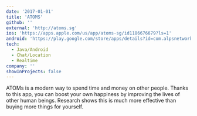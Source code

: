 ```yaml
---
date: '2017-01-01'
title: 'ATOMS'
github: ''
external: 'http://atoms.sg'
ios: 'https://apps.apple.com/us/app/atoms-sg/id1186676679?ls=1'
android: 'https://play.google.com/store/apps/details?id=com.alpsnetworks.atoms'
tech:
  - Java/Android
  - Chat/Location
  - Realtime
company: ''
showInProjects: false
---
```


ATOMs is a modern way to spend time and money on other people. Thanks to this app, you can boost your own happiness by improving the lives of other human beings. Research shows this is much more effective than buying more things for yourself. 

